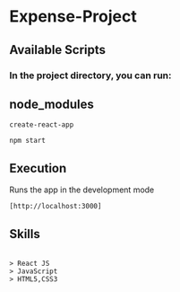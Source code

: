 # Expense-Project

<h2>Available Scripts</h2>

<h3>In the project directory, you can run:</h3>

<h2>node_modules</h2>

<code>create-react-app</code><br>

<code>npm start</code>
<h2>Execution</h2>
Runs the app in the development mode<br>

<code>[http://localhost:3000]</code>

<h2>Skills</h2>
<div>
  <pre>
    <code> 
> React JS
> JavaScript
> HTML5,CSS3
</code>
</pre>
  </div>
